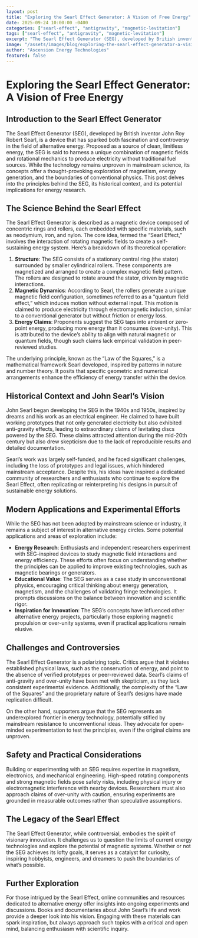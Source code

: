 ```yaml
---
layout: post
title: "Exploring the Searl Effect Generator: A Vision of Free Energy"
date: 2025-09-24 10:00:00 -0400
categories: ["searl-effect", "antigravity", "magnetic-levitation"]
tags: ["searl-effect", "antigravity", "magnetic-levitation"]
excerpt: "The Searl Effect Generator (SEG), developed by British inventor John Roy Robert Searl, is a device that has sparked both fascination and controversy in the field of alternative energy. Proposed as a source of clean, limitless energy, the SEG is said to harness a unique combination of magnetic fields and rotational mechanics to produce electricity without traditional fuel sources."
image: "/assets/images/blog/exploring-the-searl-effect-generator-a-vision-of-free-energy-hero.jpg"
author: "Ascension Energy Technologies"
featured: false
---
```


# Exploring the Searl Effect Generator: A Vision of Free Energy

## Introduction to the Searl Effect Generator
The Searl Effect Generator (SEG), developed by British inventor John Roy Robert Searl, is a device that has sparked both fascination and controversy in the field of alternative energy. Proposed as a source of clean, limitless energy, the SEG is said to harness a unique combination of magnetic fields and rotational mechanics to produce electricity without traditional fuel sources. While the technology remains unproven in mainstream science, its concepts offer a thought-provoking exploration of magnetism, energy generation, and the boundaries of conventional physics. This post delves into the principles behind the SEG, its historical context, and its potential implications for energy research.

## The Science Behind the Searl Effect
The Searl Effect Generator is described as a magnetic device composed of concentric rings and rollers, each embedded with specific materials, such as neodymium, iron, and nylon. The core idea, termed the “Searl Effect,” involves the interaction of rotating magnetic fields to create a self-sustaining energy system. Here’s a breakdown of its theoretical operation:

1. **Structure**: The SEG consists of a stationary central ring (the stator) surrounded by smaller cylindrical rollers. These components are magnetized and arranged to create a complex magnetic field pattern. The rollers are designed to rotate around the stator, driven by magnetic interactions.
2. **Magnetic Dynamics**: According to Searl, the rollers generate a unique magnetic field configuration, sometimes referred to as a “quantum field effect,” which induces motion without external input. This motion is claimed to produce electricity through electromagnetic induction, similar to a conventional generator but without friction or energy loss.
3. **Energy Claims**: Proponents suggest the SEG taps into ambient or zero-point energy, producing more energy than it consumes (over-unity). This is attributed to the device’s ability to align with natural magnetic or quantum fields, though such claims lack empirical validation in peer-reviewed studies.

The underlying principle, known as the “Law of the Squares,” is a mathematical framework Searl developed, inspired by patterns in nature and number theory. It posits that specific geometric and numerical arrangements enhance the efficiency of energy transfer within the device.

## Historical Context and John Searl’s Vision
John Searl began developing the SEG in the 1940s and 1950s, inspired by dreams and his work as an electrical engineer. He claimed to have built working prototypes that not only generated electricity but also exhibited anti-gravity effects, leading to extraordinary claims of levitating discs powered by the SEG. These claims attracted attention during the mid-20th century but also drew skepticism due to the lack of reproducible results and detailed documentation.

Searl’s work was largely self-funded, and he faced significant challenges, including the loss of prototypes and legal issues, which hindered mainstream acceptance. Despite this, his ideas have inspired a dedicated community of researchers and enthusiasts who continue to explore the Searl Effect, often replicating or reinterpreting his designs in pursuit of sustainable energy solutions.

## Modern Applications and Experimental Efforts
While the SEG has not been adopted by mainstream science or industry, it remains a subject of interest in alternative energy circles. Some potential applications and areas of exploration include:

- **Energy Research**: Enthusiasts and independent researchers experiment with SEG-inspired devices to study magnetic field interactions and energy efficiency. These efforts often focus on understanding whether the principles can be applied to improve existing technologies, such as magnetic bearings or generators.
- **Educational Value**: The SEG serves as a case study in unconventional physics, encouraging critical thinking about energy generation, magnetism, and the challenges of validating fringe technologies. It prompts discussions on the balance between innovation and scientific rigor.
- **Inspiration for Innovation**: The SEG’s concepts have influenced other alternative energy projects, particularly those exploring magnetic propulsion or over-unity systems, even if practical applications remain elusive.

## Challenges and Controversies
The Searl Effect Generator is a polarizing topic. Critics argue that it violates established physical laws, such as the conservation of energy, and point to the absence of verified prototypes or peer-reviewed data. Searl’s claims of anti-gravity and over-unity have been met with skepticism, as they lack consistent experimental evidence. Additionally, the complexity of the “Law of the Squares” and the proprietary nature of Searl’s designs have made replication difficult.

On the other hand, supporters argue that the SEG represents an underexplored frontier in energy technology, potentially stifled by mainstream resistance to unconventional ideas. They advocate for open-minded experimentation to test the principles, even if the original claims are unproven.

## Safety and Practical Considerations
Building or experimenting with an SEG requires expertise in magnetism, electronics, and mechanical engineering. High-speed rotating components and strong magnetic fields pose safety risks, including physical injury or electromagnetic interference with nearby devices. Researchers must also approach claims of over-unity with caution, ensuring experiments are grounded in measurable outcomes rather than speculative assumptions.

## The Legacy of the Searl Effect
The Searl Effect Generator, while controversial, embodies the spirit of visionary innovation. It challenges us to question the limits of current energy technologies and explore the potential of magnetic systems. Whether or not the SEG achieves its lofty goals, it serves as a catalyst for curiosity, inspiring hobbyists, engineers, and dreamers to push the boundaries of what’s possible.

## Further Exploration
For those intrigued by the Searl Effect, online communities and resources dedicated to alternative energy offer insights into ongoing experiments and discussions. Books and documentaries about John Searl’s life and work provide a deeper look into his vision. Engaging with these materials can spark inspiration, but always approach such topics with a critical and open mind, balancing enthusiasm with scientific inquiry.